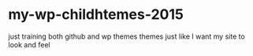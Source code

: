 # my-wp-childhtemes-2015
just training both github and wp themes
themes just like I want my site to look and feel
